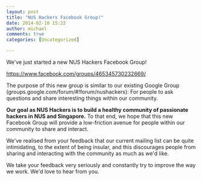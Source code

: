```yaml
---
layout: post
title: "NUS Hackers Facebook Group!"
date: 2014-02-10 15:22
author: michael
comments: true
categories: [Uncategorized]

---
```

We've just started a new NUS Hackers Facebook Group!

<a href="https://www.facebook.com/groups/465345730232669/" target="_blank">https://www.facebook.com/groups/465345730232669/</a>

The purpose of this new group is similar to our existing Google Group (groups.google.com/forum/#!forum/nushackers): For people to ask questions and share interesting things within our community.

<strong>Our goal as NUS Hackers is to build a healthy community of passionate hackers in NUS and Singapore.</strong> To that end, we hope that this new Facebook Group will provide a low-friction avenue for people within our community to share and interact.

We've realised from your feedback that our current mailing list can be quite intimidating, to the extent of being insular, and this discourages people from sharing and interacting with the community as much as we'd like.

We take your feedback very seriously and constantly try to improve the way we work. We'd love to hear from you.
